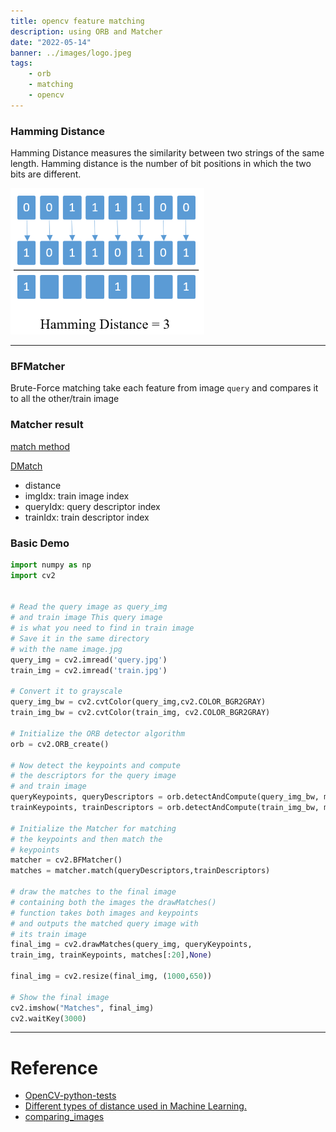 ```yaml
---
title: opencv feature matching
description: using ORB and Matcher 
date: "2022-05-14"
banner: ../images/logo.jpeg
tags:
    - orb
    - matching
    - opencv
---
```


### Hamming Distance
Hamming Distance measures the similarity between two strings of the same length.
Hamming distance is the number of bit positions in which the two bits are different.

![](images/hamming_distance.png)

---

### BFMatcher
Brute-Force matching take each feature from image `query` and compares it to all the other/train image 


### Matcher result
[match method](https://docs.opencv.org/4.x/db/d39/classcv_1_1DescriptorMatcher.html)

[DMatch](https://docs.opencv.org/4.x/d4/de0/classcv_1_1DMatch.html#details)


- distance
- imgIdx: train image index
- queryIdx: query descriptor index
- trainIdx: train descriptor index

### Basic Demo
```python
import numpy as np
import cv2
  
     
# Read the query image as query_img
# and train image This query image
# is what you need to find in train image
# Save it in the same directory
# with the name image.jpg 
query_img = cv2.imread('query.jpg')
train_img = cv2.imread('train.jpg')
  
# Convert it to grayscale
query_img_bw = cv2.cvtColor(query_img,cv2.COLOR_BGR2GRAY)
train_img_bw = cv2.cvtColor(train_img, cv2.COLOR_BGR2GRAY)
  
# Initialize the ORB detector algorithm
orb = cv2.ORB_create()
  
# Now detect the keypoints and compute
# the descriptors for the query image
# and train image
queryKeypoints, queryDescriptors = orb.detectAndCompute(query_img_bw, mask=None)
trainKeypoints, trainDescriptors = orb.detectAndCompute(train_img_bw, mask=None)
 
# Initialize the Matcher for matching
# the keypoints and then match the
# keypoints
matcher = cv2.BFMatcher()
matches = matcher.match(queryDescriptors,trainDescriptors)
  
# draw the matches to the final image
# containing both the images the drawMatches()
# function takes both images and keypoints
# and outputs the matched query image with
# its train image
final_img = cv2.drawMatches(query_img, queryKeypoints,
train_img, trainKeypoints, matches[:20],None)
  
final_img = cv2.resize(final_img, (1000,650))
 
# Show the final image
cv2.imshow("Matches", final_img)
cv2.waitKey(3000)
```
---

# Reference
- [OpenCV-python-tests](https://github.com/jagracar/OpenCV-python-tests/find/master)
- [Different types of distance used in Machine Learning.](https://medium.com/@anjaliksahar/different-types-of-distance-used-in-machine-learning-6498c77b4423)
- [comparing_images](https://vzat.github.io/comparing_images/week5.html)